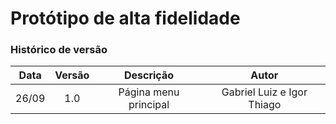 # Protótipo de alta fidelidade

### Histórico de versão

| Data| Versão| Descrição  | Autor  |
| :---: | :---: | :---: | :---: |
| 26/09 | 1.0 | Página menu principal | Gabriel Luiz e Igor Thiago |